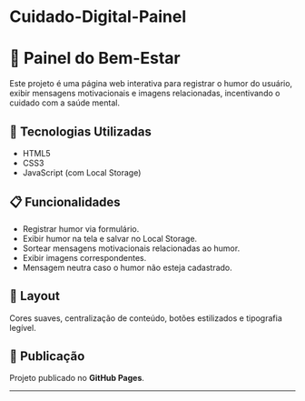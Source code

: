 # Cuidado-Digital-Painel

# 🌱 Painel do Bem-Estar

Este projeto é uma página web interativa para registrar o humor do usuário, exibir mensagens motivacionais e imagens relacionadas, incentivando o cuidado com a saúde mental.

## 🚀 Tecnologias Utilizadas
- HTML5
- CSS3
- JavaScript (com Local Storage)

## 📋 Funcionalidades
- Registrar humor via formulário.
- Exibir humor na tela e salvar no Local Storage.
- Sortear mensagens motivacionais relacionadas ao humor.
- Exibir imagens correspondentes.
- Mensagem neutra caso o humor não esteja cadastrado.

## 🎨 Layout
Cores suaves, centralização de conteúdo, botões estilizados e tipografia legível.

## 🔗 Publicação
Projeto publicado no **GitHub Pages**.  

---
